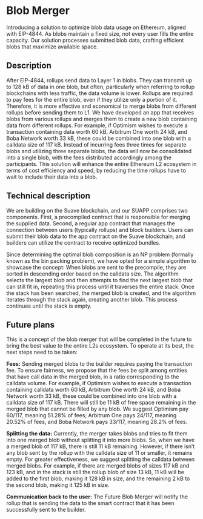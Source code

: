 # Blob Merger

Introducing a solution to optimize blob data usage on Ethereum, aligned with EIP-4844. As blobs maintain a fixed size, not every user fills the entire capacity. Our solution processes submitted blob data, crafting efficient blobs that maximize available space.

## Description
After EIP-4844, rollups send data to Layer 1 in blobs. They can transmit up to 128 kB of data in one blob, but often, particularly when referring to rollup blockchains with less traffic, the data volume is lower. Rollups are required to pay fees for the entire blob, even if they utilize only a portion of it.
Therefore, it is more effective and economical to merge blobs from different rollups before sending them to L1. We have developed an app that receives blobs from various rollups and merges them to create a new blob containing data from different rollups. For example, if Optimism wishes to execute a transaction containing data worth 60 kB, Arbitrum One worth 24 kB, and Boba Network worth 33 kB, these could be combined into one blob with a calldata size of 117 kB. Instead of incurring fees three times for separate blobs and utilizing three separate blobs, the data will now be consolidated into a single blob, with the fees distributed accordingly among the participants.
This solution will enhance the entire Ethereum L2 ecosystem in terms of cost efficiency and speed, by reducing the time rollups have to wait to include their data into a blob.

## Technical description
We are building on the Suave blockchain, and our SUAPP comprises two components. First, a precompiled contract that is responsible for merging the supplied data. Second, a regular app contract that manages the connection between users (typically rollups) and block builders. Users can submit their blob data to the app contract on the Suave blockchain, and builders can utilize the contract to receive optimized bundles.

Since determining the optimal blob composition is an NP problem (formally known as the bin packing problem), we have opted for a simple algorithm to showcase the concept: When blobs are sent to the precompile, they are sorted in descending order based on the calldata size. The algorithm selects the largest blob and then attempts to find the next largest blob that can still fit in, repeating this process until it traverses the entire stack. Once the stack has been searched, the merged blob is created, and the algorithm iterates through the stack again, creating another blob. This process continues until the stack is empty.

## Future plans
This is a concept of the blob merger that will be completed in the future to bring the best value to the entire L2s ecosystem. To operate at its best, the next steps need to be taken:

**Fees:** Sending merged blobs to the builder requires paying the transaction fee. To ensure fairness, we propose that the fees be split among entities that have call data in the merged blob, in a ratio corresponding to the calldata volume. For example, if Optimism wishes to execute a transaction containing calldata worth 60 kB, Arbitrum One worth 24 kB, and Boba Network worth 33 kB, these could be combined into one blob with a calldata size of 117 kB. There will still be 11 kB of free space remaining in the merged blob that cannot be filled by any blob. We suggest Optimism pay 60/117, meaning 51.28% of fees; Arbitrum One pays 24/117, meaning 20.52% of fees, and Boba Network pays 33/117, meaning 28.2% of fees.

**Splitting the data:** Currently, the merger takes blobs and tries to fit them into one merged blob without splitting it into more blobs. So, when we have a merged blob of 117 kB, there is still 11 kB remaining. However, if there isn’t any blob sent by the rollup with the calldata size of 11 or smaller, it remains empty. For greater effectiveness, we suggest splitting the calldata between merged blobs. For example, if there are merged blobs of sizes 117 kB and 123 kB, and in the stack is still the rollup blob of size 13 kB, 11 kB will be added to the first blob, making it 128 kB in size, and the remaining 2 kB to the second blob, making it 125 kB in size.

**Communication back to the user:** The Future Blob Merger will notify the rollup that is sending the data to the smart contract that it has been successfully sent to the builder.
